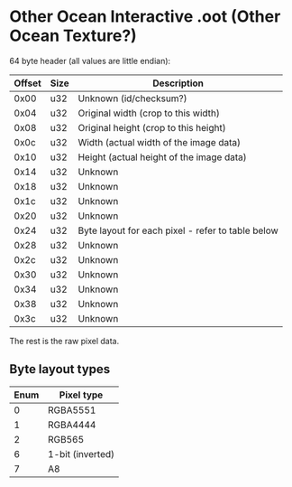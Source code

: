 # Other Ocean Interactive .oot (Other Ocean Texture?)

64 byte header (all values are little endian):

| Offset | Size | Description |
| ------ | ---- | ----------- |
| 0x00 | u32 | Unknown (id/checksum?) |
| 0x04 | u32 | Original width (crop to this width) |
| 0x08 | u32 | Original height (crop to this height) |
| 0x0c | u32 | Width (actual width of the image data) |
| 0x10 | u32 | Height (actual height of the image data) |
| 0x14 | u32 | Unknown |
| 0x18 | u32 | Unknown |
| 0x1c | u32 | Unknown |
| 0x20 | u32 | Unknown |
| 0x24 | u32 | Byte layout for each pixel - refer to table below |
| 0x28 | u32 | Unknown |
| 0x2c | u32 | Unknown |
| 0x30 | u32 | Unknown |
| 0x34 | u32 | Unknown |
| 0x38 | u32 | Unknown |
| 0x3c | u32 | Unknown |

The rest is the raw pixel data.

## Byte layout types

| Enum | Pixel type       |
| ---- | ---------------- |
| 0    | RGBA5551         |
| 1    | RGBA4444         |
| 2    | RGB565           |
| 6    | 1-bit (inverted) |
| 7    | A8               |

